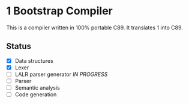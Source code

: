 # 1 Bootstrap Compiler

This is a compiler written in 100% portable C89. It translates 1 into C89.

## Status
- [x] Data structures
- [x] Lexer
- [ ] LALR parser generator *IN PROGRESS*
- [ ] Parser
- [ ] Semantic analysis
- [ ] Code generation
